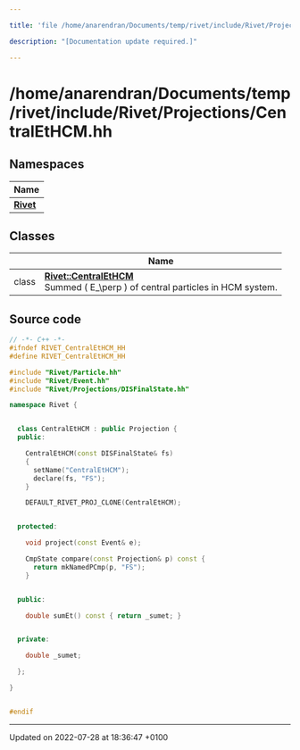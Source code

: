 ```yaml
---

title: 'file /home/anarendran/Documents/temp/rivet/include/Rivet/Projections/CentralEtHCM.hh'

description: "[Documentation update required.]"

---
```


# /home/anarendran/Documents/temp/rivet/include/Rivet/Projections/CentralEtHCM.hh



## Namespaces

| Name           |
| -------------- |
| **[Rivet](/documentation/code/namespaces/namespacerivet/)**  |

## Classes

|                | Name           |
| -------------- | -------------- |
| class | **[Rivet::CentralEtHCM](/documentation/code/classes/classrivet_1_1centralethcm/)** <br>Summed \( E_\perp \) of central particles in HCM system.  |




## Source code

```cpp
// -*- C++ -*-
#ifndef RIVET_CentralEtHCM_HH
#define RIVET_CentralEtHCM_HH

#include "Rivet/Particle.hh"
#include "Rivet/Event.hh"
#include "Rivet/Projections/DISFinalState.hh"

namespace Rivet {


  class CentralEtHCM : public Projection {
  public:

    CentralEtHCM(const DISFinalState& fs)
    {
      setName("CentralEtHCM");
      declare(fs, "FS");
    }

    DEFAULT_RIVET_PROJ_CLONE(CentralEtHCM);


  protected:

    void project(const Event& e);

    CmpState compare(const Projection& p) const {
      return mkNamedPCmp(p, "FS");
    }


  public:

    double sumEt() const { return _sumet; }


  private:

    double _sumet;

  };

}


#endif
```


-------------------------------

Updated on 2022-07-28 at 18:36:47 +0100
